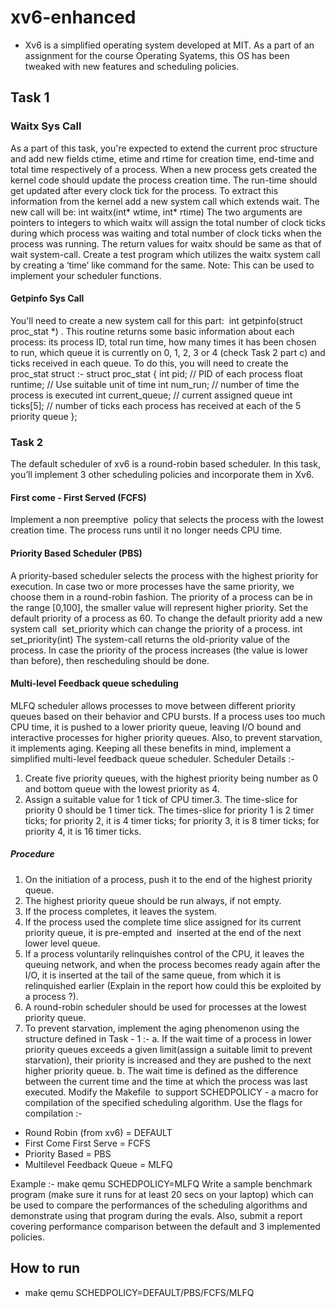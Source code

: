 # xv6-enhanced

- Xv6 is a simplified operating system developed at MIT. As a part of an assignment for the course Operating Syatems, this OS has been tweaked with new features and scheduling policies.

## Task 1

### Waitx Sys Call

As a part of this task, you're expected to extend the current proc structure and add new fields ctime, etime and rtime for creation time, end-time and total time
respectively of a process. When a new process gets created the kernel code should update the process creation time. The run-time should get updated after every clock tick for the process. To extract this information from the kernel add a new system call
which extends wait. The new call will be:
int waitx(int* wtime, int* rtime)
The two arguments are pointers to integers to which waitx will assign the total
number of clock ticks during which process was waiting and total number of clock
ticks when the process was running. The return values for waitx should be same as
that of wait system-call. Create a test program which utilizes the waitx system call by
creating a ‘time’ like command for the same.
Note: This can be used to implement your scheduler functions.

#### Getpinfo Sys Call

You'll need to create a new system call for this part: ​ int getpinfo(struct proc_stat
*)​ . This routine returns some basic information about each process: its process ID,
total run time, how many times it has been chosen to run, which queue it is currently
on 0, 1, 2, 3 or 4 (check Task 2 part c) and ticks received in each queue. To do this,
you will need to create the ​ proc_stat​ struct :-
struct proc_stat {
int pid; // PID of each process
float runtime; // Use suitable unit of time
int num_run; // number of time the process is executed
int current_queue; // current assigned queue
int ticks[5]; // number of ticks each process has received at each of the 5 priority
queue
};

### Task 2

The default scheduler of xv6 is a round-robin based scheduler. In this task, you’ll
implement 3 other scheduling policies and incorporate them in Xv6.

#### First come - First Served (FCFS)

Implement a non preemptive ​ policy that selects the process with the lowest creation
time. The process runs until it no longer needs CPU time.

#### Priority Based Scheduler (PBS)

A priority-based scheduler selects the process with the highest priority for execution.
In case two or more processes have the same priority, we choose them in a
round-robin fashion. The priority of a process can be in the range [0,100], the smaller
value will represent higher priority. Set the default priority of a process as 60. To
change the default priority add a new system call ​ set_priority​ which can change the
priority of a process.
int set_priority(int)
The system-call returns the old-priority value of the process. In case the priority of
the process increases (the value is lower than before), then rescheduling should be
done.

#### Multi-level Feedback queue scheduling

MLFQ scheduler allows processes to move between different priority queues based
on their behavior and CPU bursts. If a process uses too much CPU time, it is pushed
to a lower priority queue, leaving I/O bound and interactive processes for higher
priority queues. Also, to prevent starvation, it implements aging.
Keeping all these benefits in mind, implement a simplified multi-level feedback
queue scheduler.
Scheduler Details :-

1. Create five priority queues, with the highest priority being number as 0 and
bottom queue with the lowest priority as 4.
2. Assign a suitable value for 1 tick of CPU timer.3. The time-slice for priority 0 should be 1 timer tick. The times-slice for priority 1
is 2 timer ticks; for priority 2, it is 4 timer ticks; for priority 3, it is 8 timer ticks;
for priority 4, it is 16 timer ticks.

##### Procedure

1. On the initiation of a process, push it to the end of the highest priority queue.
2. The highest priority queue should be run always, if not empty.
3. If the process completes, it leaves the system.
4. If the process used the complete time slice assigned for its current priority
queue, it is pre-empted and ​ inserted at the end of the next lower level queue.
5. If a process voluntarily relinquishes control of the CPU, it leaves the queuing
network, and when the process becomes ready again after the I/O, it is
inserted at the tail of the same queue, from which it is relinquished earlier
(Explain in the report how could this be exploited by a process ?).
6. A round-robin scheduler should be used for processes at the lowest priority
queue.
7. To prevent starvation, implement the aging phenomenon using the structure
defined in Task - 1 :-
a. If the wait time of a process in lower priority queues exceeds a given
limit(assign a suitable limit to prevent starvation), their priority is
increased and they are pushed to the next higher priority queue.
b. The wait time is defined as the difference between the current time and
the time at which the process was last executed.
Modify the Makefile ​ to support SCHEDPOLICY - a macro for compilation of the
specified scheduling algorithm. Use the flags for compilation :-

- Round Robin (from xv6) = DEFAULT
- First Come First Serve = FCFS
- Priority Based = PBS
- Multilevel Feedback Queue = MLFQ

Example :- make qemu SCHEDPOLICY=MLFQ
Write a sample benchmark program (make sure it runs for at least 20 secs on your
laptop) which can be used to compare the performances of the scheduling
algorithms and demonstrate using that program during the evals. Also, submit a
report covering performance comparison between the default and 3 implemented
policies.

## How to run

- make qemu SCHEDPOLICY=DEFAULT/PBS/FCFS/MLFQ
